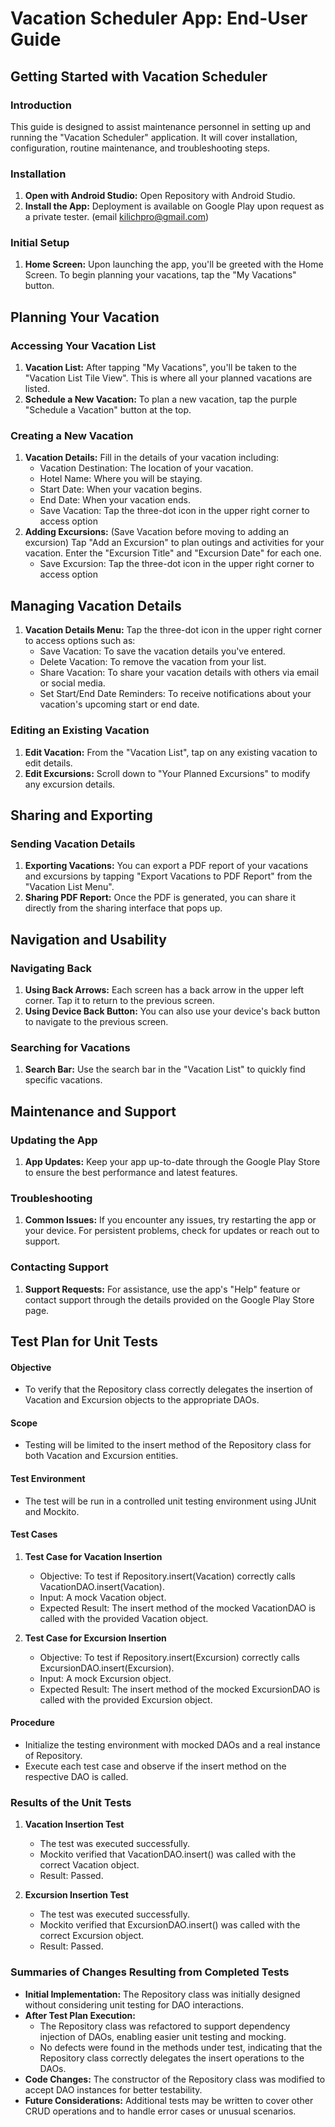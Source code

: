 # Vacation Scheduler App: End-User Guide

## Getting Started with Vacation Scheduler

### Introduction
This guide is designed to assist maintenance personnel in setting up and running the "Vacation Scheduler" application. It will cover installation, configuration, routine maintenance, and troubleshooting steps.

### Installation
1. **Open with Android Studio:** Open Repository with Android Studio. 
2. **Install the App:** Deployment is available on Google Play upon request as a private tester. (email kilichpro@gmail.com)

### Initial Setup
1. **Home Screen:** Upon launching the app, you'll be greeted with the Home Screen. To begin planning your vacations, tap the "My Vacations" button.

## Planning Your Vacation

### Accessing Your Vacation List
1. **Vacation List:** After tapping "My Vacations", you'll be taken to the "Vacation List Tile View". This is where all your planned vacations are listed.
2. **Schedule a New Vacation:** To plan a new vacation, tap the purple "Schedule a Vacation" button at the top.

### Creating a New Vacation
1. **Vacation Details:** Fill in the details of your vacation including:
   - Vacation Destination: The location of your vacation.
   - Hotel Name: Where you will be staying.
   - Start Date: When your vacation begins.
   - End Date: When your vacation ends.
   - Save Vacation: Tap the three-dot icon in the upper right corner to access option
2. **Adding Excursions:** (Save Vacation before moving to adding an excursion) Tap "Add an Excursion" to plan outings and activities for your vacation. Enter the "Excursion Title" and "Excursion Date" for each one.
   - Save Excursion: Tap the three-dot icon in the upper right corner to access option

## Managing Vacation Details
1. **Vacation Details Menu:** Tap the three-dot icon in the upper right corner to access options such as:
   - Save Vacation: To save the vacation details you've entered.
   - Delete Vacation: To remove the vacation from your list.
   - Share Vacation: To share your vacation details with others via email or social media.
   - Set Start/End Date Reminders: To receive notifications about your vacation's upcoming start or end date.

### Editing an Existing Vacation
1. **Edit Vacation:** From the "Vacation List", tap on any existing vacation to edit details.
2. **Edit Excursions:** Scroll down to "Your Planned Excursions" to modify any excursion details.

## Sharing and Exporting

### Sending Vacation Details
1. **Exporting Vacations:** You can export a PDF report of your vacations and excursions by tapping "Export Vacations to PDF Report" from the "Vacation List Menu".
2. **Sharing PDF Report:** Once the PDF is generated, you can share it directly from the sharing interface that pops up.

## Navigation and Usability

### Navigating Back
1. **Using Back Arrows:** Each screen has a back arrow in the upper left corner. Tap it to return to the previous screen.
2. **Using Device Back Button:** You can also use your device's back button to navigate to the previous screen.

### Searching for Vacations
1. **Search Bar:** Use the search bar in the "Vacation List" to quickly find specific vacations.

## Maintenance and Support

### Updating the App
1. **App Updates:** Keep your app up-to-date through the Google Play Store to ensure the best performance and latest features.

### Troubleshooting
1. **Common Issues:** If you encounter any issues, try restarting the app or your device. For persistent problems, check for updates or reach out to support.

### Contacting Support
1. **Support Requests:** For assistance, use the app's "Help" feature or contact support through the details provided on the Google Play Store page.



## Test Plan for Unit Tests

#### Objective
- To verify that the Repository class correctly delegates the insertion of Vacation and Excursion objects to the appropriate DAOs.

#### Scope
- Testing will be limited to the insert method of the Repository class for both Vacation and Excursion entities.

#### Test Environment
- The test will be run in a controlled unit testing environment using JUnit and Mockito.

#### Test Cases
1. **Test Case for Vacation Insertion**
   - Objective: To test if Repository.insert(Vacation) correctly calls VacationDAO.insert(Vacation).
   - Input: A mock Vacation object.
   - Expected Result: The insert method of the mocked VacationDAO is called with the provided Vacation object.

2. **Test Case for Excursion Insertion**
   - Objective: To test if Repository.insert(Excursion) correctly calls ExcursionDAO.insert(Excursion).
   - Input: A mock Excursion object.
   - Expected Result: The insert method of the mocked ExcursionDAO is called with the provided Excursion object.

#### Procedure
- Initialize the testing environment with mocked DAOs and a real instance of Repository.
- Execute each test case and observe if the insert method on the respective DAO is called.

### Results of the Unit Tests
1. **Vacation Insertion Test**
   - The test was executed successfully.
   - Mockito verified that VacationDAO.insert() was called with the correct Vacation object.
   - Result: Passed.

2. **Excursion Insertion Test**
   - The test was executed successfully.
   - Mockito verified that ExcursionDAO.insert() was called with the correct Excursion object.
   - Result: Passed.

### Summaries of Changes Resulting from Completed Tests
- **Initial Implementation:** The Repository class was initially designed without considering unit testing for DAO interactions.
- **After Test Plan Execution:**
  - The Repository class was refactored to support dependency injection of DAOs, enabling easier unit testing and mocking.
  - No defects were found in the methods under test, indicating that the Repository class correctly delegates the insert operations to the DAOs.
- **Code Changes:** The constructor of the Repository class was modified to accept DAO instances for better testability.
- **Future Considerations:** Additional tests may be written to cover other CRUD operations and to handle error cases or unusual scenarios.
